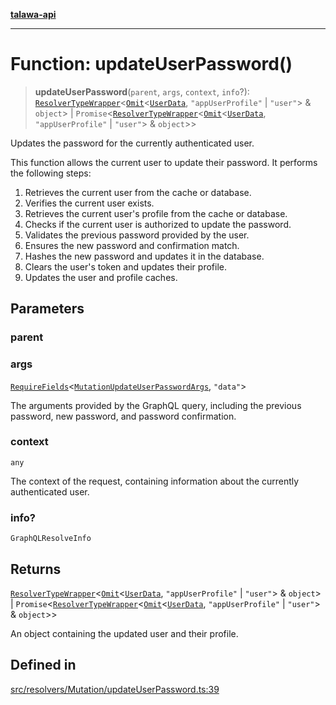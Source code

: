 [**talawa-api**](../../../../README.md)

***

# Function: updateUserPassword()

> **updateUserPassword**(`parent`, `args`, `context`, `info`?): [`ResolverTypeWrapper`](../../../../types/generatedGraphQLTypes/type-aliases/ResolverTypeWrapper.md)\<[`Omit`](../../../../types/generatedGraphQLTypes/type-aliases/Omit.md)\<[`UserData`](../../../../types/generatedGraphQLTypes/type-aliases/UserData.md), `"appUserProfile"` \| `"user"`\> & `object`\> \| `Promise`\<[`ResolverTypeWrapper`](../../../../types/generatedGraphQLTypes/type-aliases/ResolverTypeWrapper.md)\<[`Omit`](../../../../types/generatedGraphQLTypes/type-aliases/Omit.md)\<[`UserData`](../../../../types/generatedGraphQLTypes/type-aliases/UserData.md), `"appUserProfile"` \| `"user"`\> & `object`\>\>

Updates the password for the currently authenticated user.

This function allows the current user to update their password. It performs the following steps:
1. Retrieves the current user from the cache or database.
2. Verifies the current user exists.
3. Retrieves the current user's profile from the cache or database.
4. Checks if the current user is authorized to update the password.
5. Validates the previous password provided by the user.
6. Ensures the new password and confirmation match.
7. Hashes the new password and updates it in the database.
8. Clears the user's token and updates their profile.
9. Updates the user and profile caches.

## Parameters

### parent

### args

[`RequireFields`](../../../../types/generatedGraphQLTypes/type-aliases/RequireFields.md)\<[`MutationUpdateUserPasswordArgs`](../../../../types/generatedGraphQLTypes/type-aliases/MutationUpdateUserPasswordArgs.md), `"data"`\>

The arguments provided by the GraphQL query, including the previous password, new password, and password confirmation.

### context

`any`

The context of the request, containing information about the currently authenticated user.

### info?

`GraphQLResolveInfo`

## Returns

[`ResolverTypeWrapper`](../../../../types/generatedGraphQLTypes/type-aliases/ResolverTypeWrapper.md)\<[`Omit`](../../../../types/generatedGraphQLTypes/type-aliases/Omit.md)\<[`UserData`](../../../../types/generatedGraphQLTypes/type-aliases/UserData.md), `"appUserProfile"` \| `"user"`\> & `object`\> \| `Promise`\<[`ResolverTypeWrapper`](../../../../types/generatedGraphQLTypes/type-aliases/ResolverTypeWrapper.md)\<[`Omit`](../../../../types/generatedGraphQLTypes/type-aliases/Omit.md)\<[`UserData`](../../../../types/generatedGraphQLTypes/type-aliases/UserData.md), `"appUserProfile"` \| `"user"`\> & `object`\>\>

An object containing the updated user and their profile.

## Defined in

[src/resolvers/Mutation/updateUserPassword.ts:39](https://github.com/Suyash878/talawa-api/blob/b5a9d8b4a1ea678a3d6f5b710b3721f91a3052fc/src/resolvers/Mutation/updateUserPassword.ts#L39)
